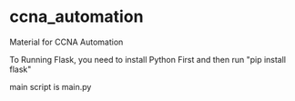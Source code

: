 # ccna_automation
Material for CCNA Automation

To Running Flask, you need to install Python First and then run "pip install flask"

main script is main.py
